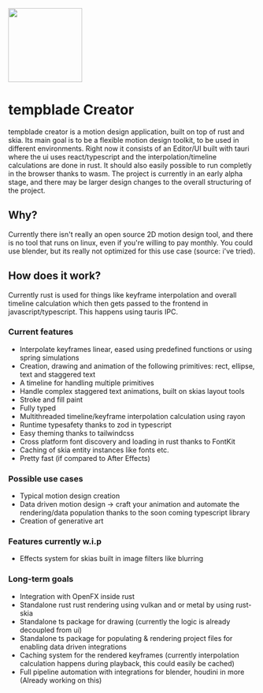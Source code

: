 <img src="https://git.unom.io/tempblade/brand/raw/branch/master/creator/logo/macOS_App-Logo_Colored.png" width="150">

# tempblade Creator

tempblade creator is a motion design application, built on top of rust and skia. Its main goal is to be a flexible motion design toolkit, to be used in different environments. Right now it consists of an Editor/UI built with tauri where the ui uses react/typescript and the interpolation/timeline calculations are done in rust. It should also easily possible to run completly in the browser thanks to wasm. The project is currently in an early alpha stage, and there may be larger design changes to the overall structuring
of the project.

## Why?

Currently there isn't really an open source 2D motion design tool, and there is no tool that runs on linux, even if you're willing
to pay monthly. You could use blender, but its really not optimized for this use case (source: i've tried).

## How does it work?

Currently rust is used for things like keyframe interpolation and overall timeline calculation which then gets passed
to the frontend in javascript/typescript. This happens using tauris IPC.

### Current features

- Interpolate keyframes linear, eased using predefined functions or using spring simulations
- Creation, drawing and animation of the following primitives: rect, ellipse, text and staggered text
- A timeline for handling multiple primitives
- Handle complex staggered text animations, built on skias layout tools
- Stroke and fill paint
- Fully typed
- Multithreaded timeline/keyframe interpolation calculation using rayon
- Runtime typesafety thanks to zod in typescript
- Easy theming thanks to tailwindcss
- Cross platform font discovery and loading in rust thanks to FontKit
- Caching of skia entity instances like fonts etc.
- Pretty fast (if compared to After Effects)

### Possible use cases

- Typical motion design creation
- Data driven motion design -> craft your animation and automate the rendering/data population thanks to the soon coming typescript library
- Creation of generative art

### Features currently w.i.p

- Effects system for skias built in image filters like blurring

### Long-term goals

- Integration with OpenFX inside rust
- Standalone rust rust rendering using vulkan and or metal by using rust-skia
- Standalone ts package for drawing (currently the logic is already decoupled from ui)
- Standalone ts package for populating & rendering project files for enabling data driven integrations
- Caching system for the rendered keyframes (currently interpolation calculation happens during playback, this could easily be cached)
- Full pipeline automation with integrations for blender, houdini in more (Already working on this)
